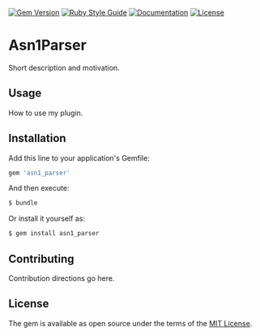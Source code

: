 [![Gem Version](https://badge.fury.io/rb/asn1_parser.svg)](https://badge.fury.io/rb/asn1_parser)
[![Ruby Style Guide](https://img.shields.io/badge/code_style-rubocop-brightgreen.svg)](https://github.com/rubocop/rubocop)
[![Documentation](https://img.shields.io/badge/home-yardoc.org-blue.svg)](http://yardoc.org)
[![License](https://img.shields.io/badge/license-MIT-yellowgreen.svg)](#license)

# Asn1Parser
Short description and motivation.

## Usage
How to use my plugin.

## Installation
Add this line to your application's Gemfile:

```ruby
gem 'asn1_parser'
```

And then execute:
```bash
$ bundle
```

Or install it yourself as:
```bash
$ gem install asn1_parser
```

## Contributing
Contribution directions go here.

## License
The gem is available as open source under the terms of the [MIT License](http://opensource.org/licenses/MIT).
